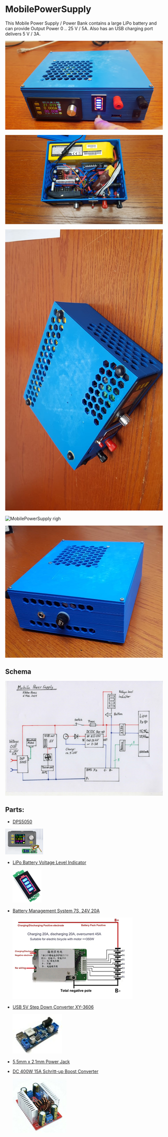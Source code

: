 # MobilePowerSupply



This Mobile Power Supply / Power Bank contains a large LiPo battery and can provide Output Power 0 .. 25 V / 5A. Also has an USB charging port delivers 5 V / 3A.



![MobilePowerSupply Frontside](images/MPS-front.jpeg "MobilePowerSupply Frontside")

![MobilePowerSupply opened](images/MPS-open-detail.jpeg "MobilePowerSupply opened")

![MobilePowerSupply bottom view](images/MPS-buttom.jpeg "MobilePowerSupply Buttom View")

![MobilePowerSupply righ](images/MPS-right.jpeg "MobilePowerSupply right")

![MobilePowerSupply left](images/MPS-left.jpeg "MobilePowerSupply left")


## Schema

![MobilePowerSupply Schema](MobilePowerSupply-Schema.jpg "MobilePowerSupply Schema")


## Parts: 

 - [DPS5050](https://de.aliexpress.com/item/4001237790968.html?spm=a2g0o.productlist.0.0.140f6143Yn8PFZ&algo_pvid=ebeb7a26-998e-4409-955f-403dc6c2bfdc&algo_expid=ebeb7a26-998e-4409-955f-403dc6c2bfdc-0&btsid=0b0a01f816125931079466340eec84&ws_ab_test=searchweb0_0,searchweb201602_,searchweb201603_)

 ![DPS5005](images/DPS5005.png "DPS5005")
- [LiPo Battery Voltage Level Indicator](
https://de.aliexpress.com/item/33033899015.html?spm=a2g0s.9042311.0.0.27424c4dz5OryB)

    ![Voltage Level Indicator](images/VoltageLeverIndicator.png "Voltage Level Indicator")
 
- [Battery Management System 7S,  24V 20A](https://www.aliexpress.com/snapshot/0.html?spm=a2g0s.9042647.6.2.23384c4d1xL56h&orderId=8002237916849920&productId=33060127967)

    ![BMS](images/BMS.png "BMS")
- [USB 5V Step Down Converter  XY-3606](https://de.aliexpress.com/item/32894669575.html?spm=a2g0s.12269583.0.0.39655eb741bDrY)

    ![5V StepDown Converter XY-3606_](images/XY-3606_5V_StepDown.jpg "XY-3606_5V_StepDown.jpg")

- [5,5mm x 2,1mm Power Jack](https://de.aliexpress.com/item/32998053822.html?spm=a2g0s.12269583.0.0.23bc6e835vU3Q4)

- [DC 400W 15A Schritt-up Boost Converter](hhttps://de.aliexpress.com/item/32946740719.html?spm=a2g0s.9042311.0.0.1ec64c4duLV4ig)

    ![DC 400W 15A Step-up Boost Converter](images/DC_400W_15A_Schritt-up_Boost_Converter.jpg "XY-3606_5V_StepDown.jpg")

    
